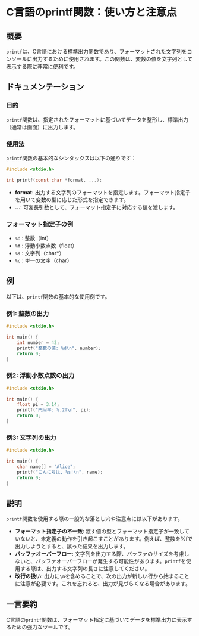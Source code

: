 <!--
Meta Description: # C言語のprintf関数：使い方と注意点 ## 概要 `printf`は、C言語における標準出力関数であり、フォーマットされた文字列をコンソールに出力するために使用されます。この関数は、変数の値を文字列として表示する際に非常に便利です。 ## ドキュメンテーション ### 目的 `printf`...
Meta Keywords: printf, int, include, stdio, char
-->

# C言語のprintf関数：使い方と注意点

## 概要
`printf`は、C言語における標準出力関数であり、フォーマットされた文字列をコンソールに出力するために使用されます。この関数は、変数の値を文字列として表示する際に非常に便利です。

## ドキュメンテーション
### 目的
`printf`関数は、指定されたフォーマットに基づいてデータを整形し、標準出力（通常は画面）に出力します。

### 使用法
`printf`関数の基本的なシンタックスは以下の通りです：

```c
#include <stdio.h>

int printf(const char *format, ...);
```

- **format**: 出力する文字列のフォーマットを指定します。フォーマット指定子を用いて変数の型に応じた形式を指定できます。
- **...**: 可変長引数として、フォーマット指定子に対応する値を渡します。

### フォーマット指定子の例
- `%d` : 整数（int）
- `%f` : 浮動小数点数（float）
- `%s` : 文字列（char*）
- `%c` : 単一の文字（char）

## 例
以下は、`printf`関数の基本的な使用例です。

### 例1: 整数の出力
```c
#include <stdio.h>

int main() {
    int number = 42;
    printf("整数の値: %d\n", number);
    return 0;
}
```

### 例2: 浮動小数点数の出力
```c
#include <stdio.h>

int main() {
    float pi = 3.14;
    printf("円周率: %.2f\n", pi);
    return 0;
}
```

### 例3: 文字列の出力
```c
#include <stdio.h>

int main() {
    char name[] = "Alice";
    printf("こんにちは, %s!\n", name);
    return 0;
}
```

## 説明
`printf`関数を使用する際の一般的な落とし穴や注意点には以下があります。

- **フォーマット指定子の不一致**: 渡す値の型とフォーマット指定子が一致していないと、未定義の動作を引き起こすことがあります。例えば、整数を%fで出力しようとすると、誤った結果を出力します。
- **バッファオーバーフロー**: 文字列を出力する際、バッファのサイズを考慮しないと、バッファオーバーフローが発生する可能性があります。`printf`を使用する際は、出力する文字列の長さに注意してください。
- **改行の扱い**: 出力に`\n`を含めることで、次の出力が新しい行から始まることに注意が必要です。これを忘れると、出力が見づらくなる場合があります。

## 一言要約
C言語の`printf`関数は、フォーマット指定に基づいてデータを標準出力に表示するための強力なツールです。